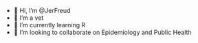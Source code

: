 - 👋 Hi, I’m @JerFreud
- 👀 I’m a vet
- 🌱 I’m currently learning R
- 💞️ I’m looking to collaborate on Epidemiology and Public Health

<!---
JerFreud/JerFreud is a ✨ special ✨ repository because its `README.md` (this file) appears on your GitHub profile.
You can click the Preview link to take a look at your changes.
--->
